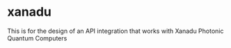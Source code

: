 # xanadu
This is for the design of an API integration that works with Xanadu Photonic Quantum Computers 
